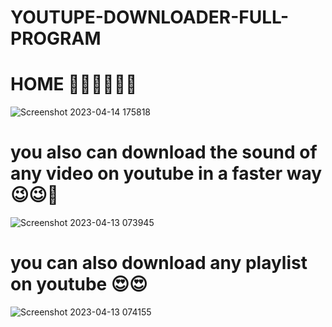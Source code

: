 # YOUTUPE-DOWNLOADER-FULL-PROGRAM

# HOME 🐱‍🏍🐱‍🏍🐱‍🏍

![Screenshot 2023-04-14 175818](https://user-images.githubusercontent.com/90656786/232099043-484ad9b1-64a0-4704-ac66-1bc66cb8ef9e.png)




# you also can download the sound of any video on youtube in a faster way 😉😉🚀


![Screenshot 2023-04-13 073945](https://user-images.githubusercontent.com/90656786/231665432-29fe4aff-d6b1-4630-930b-be322f10b218.png)




# you can also download any playlist on youtube 😍😍



![Screenshot 2023-04-13 074155](https://user-images.githubusercontent.com/90656786/231665735-c3695305-d91a-4b65-be82-2124dee22f9c.png)
